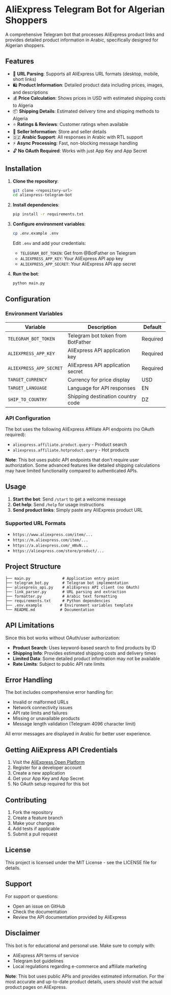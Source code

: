 # AliExpress Telegram Bot for Algerian Shoppers

A comprehensive Telegram bot that processes AliExpress product links and provides detailed product information in Arabic, specifically designed for Algerian shoppers.

## Features

- 🔗 **URL Parsing**: Supports all AliExpress URL formats (desktop, mobile, short links)
- 🛍️ **Product Information**: Detailed product data including prices, images, and descriptions
- 💰 **Price Calculation**: Shows prices in USD with estimated shipping costs to Algeria
- 📦 **Shipping Details**: Estimated delivery time and shipping methods to Algeria
- ⭐ **Ratings & Reviews**: Customer ratings when available
- 🏪 **Seller Information**: Store and seller details
- 🇩🇿 **Arabic Support**: All responses in Arabic with RTL support
- ⚡ **Async Processing**: Fast, non-blocking message handling
- 🔓 **No OAuth Required**: Works with just App Key and App Secret

## Installation

1. **Clone the repository**:
   ```bash
   git clone <repository-url>
   cd aliexpress-telegram-bot
   ```

2. **Install dependencies**:
   ```bash
   pip install -r requirements.txt
   ```

3. **Configure environment variables**:
   ```bash
   cp .env.example .env
   ```
   
   Edit `.env` and add your credentials:
   - `TELEGRAM_BOT_TOKEN`: Get from @BotFather on Telegram
   - `ALIEXPRESS_APP_KEY`: Your AliExpress API app key
   - `ALIEXPRESS_APP_SECRET`: Your AliExpress API app secret

4. **Run the bot**:
   ```bash
   python main.py
   ```

## Configuration

### Environment Variables

| Variable | Description | Default |
|----------|-------------|---------|
| `TELEGRAM_BOT_TOKEN` | Telegram bot token from BotFather | Required |
| `ALIEXPRESS_APP_KEY` | AliExpress API application key | Required |
| `ALIEXPRESS_APP_SECRET` | AliExpress API application secret | Required |
| `TARGET_CURRENCY` | Currency for price display | USD |
| `TARGET_LANGUAGE` | Language for API responses | EN |
| `SHIP_TO_COUNTRY` | Shipping destination country code | DZ |

### API Configuration

The bot uses the following AliExpress Affiliate API endpoints (no OAuth required):
- `aliexpress.affiliate.product.query` - Product search
- `aliexpress.affiliate.hotproduct.query` - Hot products

**Note**: This bot uses public API endpoints that don't require user authorization. Some advanced features like detailed shipping calculations may have limited functionality compared to authenticated APIs.

## Usage

1. **Start the bot**: Send `/start` to get a welcome message
2. **Get help**: Send `/help` for usage instructions
3. **Send product links**: Simply paste any AliExpress product URL

### Supported URL Formats

- `https://www.aliexpress.com/item/...`
- `https://m.aliexpress.com/item/...`
- `https://a.aliexpress.com/_mNvN...`
- `https://aliexpress.com/store/product/...`

## Project Structure

```
├── main.py              # Application entry point
├── telegram_bot.py      # Telegram bot implementation
├── aliexpress_api.py    # AliExpress API client (no OAuth)
├── link_parser.py       # URL parsing and extraction
├── formatter.py         # Arabic text formatting
├── requirements.txt     # Python dependencies
├── .env.example        # Environment variables template
└── README.md           # Documentation
```

## API Limitations

Since this bot works without OAuth/user authorization:

- **Product Search**: Uses keyword-based search to find products by ID
- **Shipping Info**: Provides estimated shipping costs and delivery times
- **Limited Data**: Some detailed product information may not be available
- **Rate Limits**: Subject to public API rate limits

## Error Handling

The bot includes comprehensive error handling for:
- Invalid or malformed URLs
- Network connectivity issues
- API rate limits and failures
- Missing or unavailable products
- Message length validation (Telegram 4096 character limit)

All error messages are displayed in Arabic for better user experience.

## Getting AliExpress API Credentials

1. Visit the [AliExpress Open Platform](https://open.aliexpress.com/)
2. Register for a developer account
3. Create a new application
4. Get your App Key and App Secret
5. No OAuth setup required for this bot

## Contributing

1. Fork the repository
2. Create a feature branch
3. Make your changes
4. Add tests if applicable
5. Submit a pull request

## License

This project is licensed under the MIT License - see the LICENSE file for details.

## Support

For support or questions:
- Open an issue on GitHub
- Check the documentation
- Review the API documentation provided by AliExpress

## Disclaimer

This bot is for educational and personal use. Make sure to comply with:
- AliExpress API terms of service
- Telegram bot guidelines
- Local regulations regarding e-commerce and affiliate marketing

**Note**: This bot uses public APIs and provides estimated information. For the most accurate and up-to-date product details, users should visit the actual product pages on AliExpress.